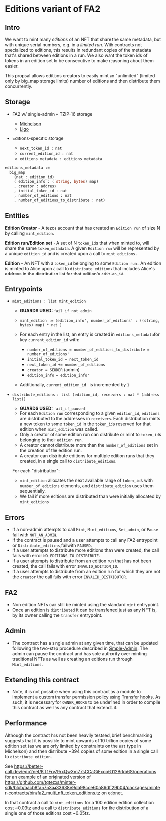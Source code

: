 # Editions variant of FA2

## Intro

We want to mint many _editions_ of an NFT that share the same metadata,
but with unique serial numbers, e.g. in a _limited run_.
With contracts not specialized to editions, this results in redundant copies of the metadata that's shared between editions in a run.
We also want the token ids of tokens in an edition set to be consecutive to make reasoning about them easier. 

This propsal allows editions creators to easily mint an "unlimited" (limited only by big_map storage limits) number of editions and then distribute them concurrently. 

## Storage

- FA2 w/ single-admin + TZIP-16 storage
  + [Michelson](../../../../bin/fa2_multi_nft_asset.tz)
  + [Ligo](../nft/fa2_multi_nft_asset_simple_admin.mligo)

- Editions-specific storage
  + `next_token_id : nat`
  + `current_edition_id : nat`
  + `editions_metadata : editions_metadata`

```ocaml
editions_metadata :=
  big_map
    (nat : edition_id)
    ( edition_info : ((string, bytes) map)
    , creator : address 
    , initial_token_id : nat
    , number_of_editions : nat
    , number_of_editions_to_distribute : nat)
```

## Entities

**Edition Creator** - A tezos account that has created an `Edition run` of size N by calling `mint_edition`.

**Edition run/Edition set** - A set of N `token_id`s that when minted to, will share the same `token_metadata`. A given `Edition run` will be represented by a unique `edition_id` and is created upon a call to `mint_editions.`

**Edition** - An NFT with a `token_id` belonging to some `Edition run.` An edition is minted to Alice upon a call to `distribute_editions` that includes Alice's address in the distribution list for that edition's `edition_id`. 

## Entrypoints

- `mint_editions : list mint_edition`
  + **GUARDS USED:** `fail_if_not_admin` 
  + `mint_edition := (edition_info', number_of_editions' : ((string, bytes) map) * nat )`
  + For each entry in the list, an entry is created in `editions_metadata`for key `current_edition_id`
    with:
    * `number_of_editions = number_of_editions_to_distribute = number_of_editions'`
    * `initial_token_id = next_token_id`
    * `next_token_id += number_of_editions`
    * `creator = SENDER` (admin)
    * `edition_info = edition_info'`

  + Additionally, `current_edition_id ` is incremented by `1`

- `distribute_editions : list (edition_id, receivers : nat * (address list))`
  + **GUARDS USED:** `fail_if_paused` 
  + For each `Edition run` corresponding to a given `edition_id`, `editions` are distributed to the addresses in `receivers`. Each distribution mints a new token to some `token_id` in the `token_id`s reserved for that edition when `mint_edition` was called.  
  + Only a creator of some edition run can distribute or mint to `token_id`s belonging to their `edition run`.
  + A creator cannot distribute more than the `number_of_editions` set in the creation of the edition run.
  + A creator can distribute editions for multiple edition runs that they created, in a single call to `distribute_editions`. 

  For each "distribution":
    * `mint_edition` allocates the next available range of `token_id`s with `number_of_editions` elements, and `distribute_edition` uses them sequentially.
    * We fail if more editions are distributed than were initially allocated by `mint_editions`

## Errors 
- If a non-admin attempts to call `Mint`, `Mint_editions`, `Set_admin`, or `Pause` fail with `NOT_AN_ADMIN`.
- If the contract is paused and a user attempts to call any FA2 entrypoint or `Distribute_editions`,failwith `PAUSED`. 
- If a user attempts to distribute more editions than were created, the call fails with error `NO_EDITIONS_TO_DISTRIBUTE`. 
- If a user attempts to distribute from an edition run that has not been created, the call fails with error `INVALID_EDITION_ID`.
- If a user attempts to distribute from an edition run for which they are not the `creator` the call fails with error `INVALID_DISTRIBUTOR`.

## FA2 

+ Non edition NFTs can still be minted using the standard `mint` entrypoint.
+ Once an edition is `distributed` it can be transferred just as any NFT is, by its owner calling the `transfer` entrypoint.

## Admin 
+ The contract has a single admin at any given time, that can be updated following the two-step procedure described in [Simple-Admin](../../../fa2_modules/README.md). The admin can pause the contract and has sole authority over minting traditional NFTs as well as creating an editions run through `Mint_editions`. 

## Extending this contract
+ Note, it is not possible when using this contract as a module to implement a custom transfer permission policy using [Transfer hooks](../../../fa2/fa2_hook.mligo). As such, it is necessary for `OWNER_HOOKS` to be undefined in order to compile this contract as well as any contract that extends it. 

## Performance 
Although the contract has not been heavily testsed, brief benchmarking suggests that it is possible to mint upwards of 10 trillion copies of some edition set (as we are only limited by constraints on the `nat` type in Michelson) and then distribute ~394 copies of some edition in a single call to `distribute_edition`. 

See https://better-call.dev/edo2net/KT1Fry79rxQwXm77sCCaGiExoo6d12Brkb6S/operations for an example of an originated version of https://github.com/tqtezos/minter-sdk/blob/aacb8fa5753aa33638e9da98cce60a86dff29b04/packages/minter-contracts/bin/fa2_multi_nft_token_editions.tz on edonet. 

In that contract a call to `mint_editions` for a 100 edition edition collection cost ~0.03tz and a call to `distribute_editions` for the distribution of a single one of those editions cost ~0.05tz. 



